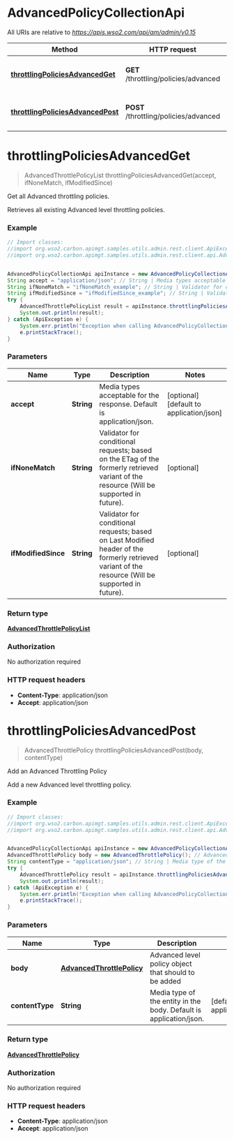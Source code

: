 # AdvancedPolicyCollectionApi

All URIs are relative to *https://apis.wso2.com/api/am/admin/v0.15*

Method | HTTP request | Description
------------- | ------------- | -------------
[**throttlingPoliciesAdvancedGet**](AdvancedPolicyCollectionApi.md#throttlingPoliciesAdvancedGet) | **GET** /throttling/policies/advanced | Get all Advanced throttling policies.
[**throttlingPoliciesAdvancedPost**](AdvancedPolicyCollectionApi.md#throttlingPoliciesAdvancedPost) | **POST** /throttling/policies/advanced | Add an Advanced Throttling Policy


<a name="throttlingPoliciesAdvancedGet"></a>
# **throttlingPoliciesAdvancedGet**
> AdvancedThrottlePolicyList throttlingPoliciesAdvancedGet(accept, ifNoneMatch, ifModifiedSince)

Get all Advanced throttling policies.

Retrieves all existing Advanced level throttling policies. 

### Example
```java
// Import classes:
//import org.wso2.carbon.apimgt.samples.utils.admin.rest.client.ApiException;
//import org.wso2.carbon.apimgt.samples.utils.admin.rest.client.api.AdvancedPolicyCollectionApi;


AdvancedPolicyCollectionApi apiInstance = new AdvancedPolicyCollectionApi();
String accept = "application/json"; // String | Media types acceptable for the response. Default is application/json. 
String ifNoneMatch = "ifNoneMatch_example"; // String | Validator for conditional requests; based on the ETag of the formerly retrieved variant of the resource (Will be supported in future). 
String ifModifiedSince = "ifModifiedSince_example"; // String | Validator for conditional requests; based on Last Modified header of the formerly retrieved variant of the resource (Will be supported in future). 
try {
    AdvancedThrottlePolicyList result = apiInstance.throttlingPoliciesAdvancedGet(accept, ifNoneMatch, ifModifiedSince);
    System.out.println(result);
} catch (ApiException e) {
    System.err.println("Exception when calling AdvancedPolicyCollectionApi#throttlingPoliciesAdvancedGet");
    e.printStackTrace();
}
```

### Parameters

Name | Type | Description  | Notes
------------- | ------------- | ------------- | -------------
 **accept** | **String**| Media types acceptable for the response. Default is application/json.  | [optional] [default to application/json]
 **ifNoneMatch** | **String**| Validator for conditional requests; based on the ETag of the formerly retrieved variant of the resource (Will be supported in future).  | [optional]
 **ifModifiedSince** | **String**| Validator for conditional requests; based on Last Modified header of the formerly retrieved variant of the resource (Will be supported in future).  | [optional]

### Return type

[**AdvancedThrottlePolicyList**](AdvancedThrottlePolicyList.md)

### Authorization

No authorization required

### HTTP request headers

 - **Content-Type**: application/json
 - **Accept**: application/json

<a name="throttlingPoliciesAdvancedPost"></a>
# **throttlingPoliciesAdvancedPost**
> AdvancedThrottlePolicy throttlingPoliciesAdvancedPost(body, contentType)

Add an Advanced Throttling Policy

Add a new Advanced level throttling policy. 

### Example
```java
// Import classes:
//import org.wso2.carbon.apimgt.samples.utils.admin.rest.client.ApiException;
//import org.wso2.carbon.apimgt.samples.utils.admin.rest.client.api.AdvancedPolicyCollectionApi;


AdvancedPolicyCollectionApi apiInstance = new AdvancedPolicyCollectionApi();
AdvancedThrottlePolicy body = new AdvancedThrottlePolicy(); // AdvancedThrottlePolicy | Advanced level policy object that should to be added 
String contentType = "application/json"; // String | Media type of the entity in the body. Default is application/json. 
try {
    AdvancedThrottlePolicy result = apiInstance.throttlingPoliciesAdvancedPost(body, contentType);
    System.out.println(result);
} catch (ApiException e) {
    System.err.println("Exception when calling AdvancedPolicyCollectionApi#throttlingPoliciesAdvancedPost");
    e.printStackTrace();
}
```

### Parameters

Name | Type | Description  | Notes
------------- | ------------- | ------------- | -------------
 **body** | [**AdvancedThrottlePolicy**](AdvancedThrottlePolicy.md)| Advanced level policy object that should to be added  |
 **contentType** | **String**| Media type of the entity in the body. Default is application/json.  | [default to application/json]

### Return type

[**AdvancedThrottlePolicy**](AdvancedThrottlePolicy.md)

### Authorization

No authorization required

### HTTP request headers

 - **Content-Type**: application/json
 - **Accept**: application/json

